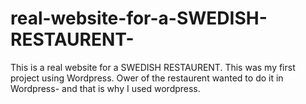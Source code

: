 # real-website-for-a-SWEDISH-RESTAURENT-
This is a real website for a SWEDISH RESTAURENT. This was my first project using Wordpress. Ower of the restaurent wanted to do it in Wordpress- and that is why I used wordpress. 
